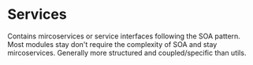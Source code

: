 # Services

Contains mircoservices or service interfaces following the SOA pattern. Most modules stay don't require the complexity of SOA and stay mircoservices. Generally more structured and coupled/specific than utils.
